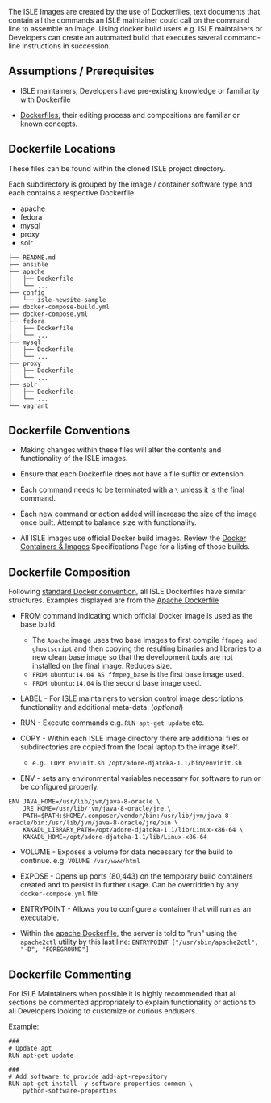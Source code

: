 The ISLE Images are created by the use of Dockerfiles, text documents that contain all the commands an ISLE maintainer could call on the command line to assemble an image. Using docker build users e.g. ISLE maintainers or Developers can create an automated build that executes several command-line instructions in succession.

## Assumptions / Prerequisites

* ISLE maintainers, Developers have pre-existing knowledge or familiarity with Dockerfile

* [Dockerfiles](https://docs.docker.com/engine/reference/builder/), their editing process and compositions are familiar or known concepts.


## Dockerfile Locations

These files can be found within the cloned ISLE project directory.

Each subdirectory is grouped by the image / container software type and each contains a respective Dockerfile.

* apache
* fedora
* mysql
* proxy
* solr


```
├── README.md
├── ansible
├── apache
│   ├── Dockerfile
|   └── ...
├── config
│   └── isle-newsite-sample
├── docker-compose-build.yml
├── docker-compose.yml
├── fedora
│   ├── Dockerfile
|   └── ...
├── mysql
│   ├── Dockerfile
|   └── ...
├── proxy
│   ├── Dockerfile
|   └── ...
├── solr
│   ├── Dockerfile
|   └── ...
└── vagrant
```

## Dockerfile Conventions

* Making changes within these files will alter the contents and functionality of the ISLE images.

* Ensure that each Dockerfile does not have a file suffix or extension.

* Each command needs to be terminated with a `\` unless it is the final command.

* Each new command or action added will increase the size of the image once built. Attempt to balance size with functionality.

* All ISLE images use official Docker build images. Review the [Docker Containers & Images](../06_specifications/specs_docker_containers_images.md) Specifications Page for a listing of those builds.

## Dockerfile Composition

Following [standard Docker convention](https://docs.docker.com/engine/reference/builder/), all ISLE Dockerfiles have similar structures. Examples displayed are from the [Apache Dockerfile](https://github.com/Islandora-Collaboration-Group/ISLE/blob/master/apache/Dockerfile)

* FROM command indicating which official Docker image is used as the base build.
    * The `Apache` image uses two base images to first compile `ffmpeg and ghostscript` and then copying the resulting binaries and libraries to a new clean base image so that the development tools are not installed on the final image. Reduces size.
    * `FROM ubuntu:14.04 AS ffmpeg_base` is the first base image used.
    * `FROM ubuntu:14.04` is the second base image used.

* LABEL - For ISLE maintainers to version control image descriptions, functionality and additional meta-data. (_optional_)

* RUN - Execute commands e.g. `RUN apt-get update` etc.

* COPY - Within each ISLE image directory there are additional files or subdirectories are copied from the local laptop to the image itself.
    * `e.g. COPY envinit.sh /opt/adore-djatoka-1.1/bin/envinit.sh`

* ENV - sets any environmental variables necessary for software to run or be configured properly.

```
ENV JAVA_HOME=/usr/lib/jvm/java-8-oracle \
    JRE_HOME=/usr/lib/jvm/java-8-oracle/jre \
    PATH=$PATH:$HOME/.composer/vendor/bin:/usr/lib/jvm/java-8-oracle/bin:/usr/lib/jvm/java-8-oracle/jre/bin \
    KAKADU_LIBRARY_PATH=/opt/adore-djatoka-1.1/lib/Linux-x86-64 \
    KAKADU_HOME=/opt/adore-djatoka-1.1/lib/Linux-x86-64
```

* VOLUME - Exposes a volume for data necessary for the build to continue. e.g. `VOLUME /var/www/html`

* EXPOSE - Opens up ports (80,443) on the temporary build containers created and to persist in further usage. Can be overridden by any `docker-compose.yml` file

* ENTRYPOINT - Allows you to configure a container that will run as an executable.

* Within the [apache Dockerfile](https://github.com/Islandora-Collaboration-Group/ISLE/blob/master/apache/Dockerfile), the server is told to "run" using the `apache2ctl` utility by this last line: `ENTRYPOINT ["/usr/sbin/apache2ctl", "-D", "FOREGROUND"]`

## Dockerfile Commenting

For ISLE Maintainers when possible it is highly recommended that all sections be commented appropriately to explain functionality or actions to all Developers looking to customize or curious endusers.

Example:

```
###
# Update apt
RUN apt-get update

###
# Add software to provide add-apt-repository
RUN apt-get install -y software-properties-common \
    python-software-properties
```
